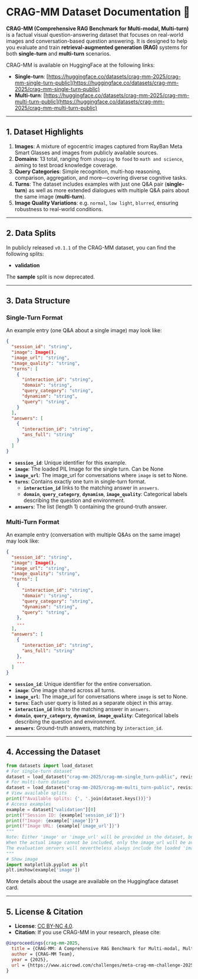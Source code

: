 # CRAG-MM Dataset Documentation 🚀

**CRAG-MM (Comprehensive RAG Benchmark for Multi-modal, Multi-turn)** is a factual visual question-answering dataset that focuses on real-world images and conversation-based question answering. It is designed to help you evaluate and train **retrieval-augmented generation (RAG)** systems for both **single-turn** and **multi-turn** scenarios.

CRAG-MM is available on HuggingFace at the following links:
- **Single-turn**: [https://huggingface.co/datasets/crag-mm-2025/crag-mm-single-turn-public](https://huggingface.co/datasets/crag-mm-2025/crag-mm-single-turn-public)
- **Multi-turn**: [https://huggingface.co/datasets/crag-mm-2025/crag-mm-multi-turn-public](https://huggingface.co/datasets/crag-mm-2025/crag-mm-multi-turn-public)

---

## 1. Dataset Highlights

1. **Images**: A mixture of egocentric images captured from RayBan Meta Smart Glasses and images from publicly available sources.  
2. **Domains**: 13 total, ranging from `shopping` to `food` to `math and science`, aiming to test broad knowledge coverage.  
3. **Query Categories**: Simple recognition, multi-hop reasoning, comparison, aggregation, and more—covering diverse cognitive tasks.  
4. **Turns**: The dataset includes examples with just one Q&A pair (**single-turn**) as well as more extended dialogues with multiple Q&A pairs about the same image (**multi-turn**).  
5. **Image Quality Variations**: e.g. `normal`, `low light`, `blurred`, ensuring robustness to real-world conditions.

---

## 2. Data Splits

In publicly released `v0.1.1` of the CRAG-MM dataset, you can find the following splits:
- **validation**

The **sample** split is now deprecated. 

---

## 3. Data Structure

### Single-Turn Format

An example entry (one Q&A about a single image) may look like:

```json
{
  "session_id": "string",
  "image": Image(),
  "image_url": "string",
  "image_quality": "string",
  "turns": [
    {
      "interaction_id": "string",
      "domain": "string",
      "query_category": "string",
      "dynamism": "string",
      "query": "string",
    }
  ],
  "answers": [
    {
      "interaction_id": "string",
      "ans_full": "string"
    }
  ]
}
```
- **`session_id`**: Unique identifier for this example.  
- **`image`**: The loaded PIL Image for the single turn. Can be None
- **`ìmage_url`**: The image_url for conversations where `image` is set to None. 
- **`turns`**: Contains exactly one turn in single-turn format.  
  - **`interaction_id`** links to the matching answer in `answers`.  
  - **`domain`**, **`query_category`**, **`dynamism`**, **`image_quality`**: Categorical labels describing the question and environment.  
- **`answers`**: The list (length 1) containing the ground-truth answer.  

### Multi-Turn Format

An example entry (conversation with multiple Q&As on the same image) may look like:

```json
{
  "session_id": "string",
  "image": Image(),
  "image_url": "string",
  "image_quality": "string",
  "turns": [
    {
      "interaction_id": "string",
      "domain": "string", 
      "query_category": "string",
      "dynamism": "string",
      "query": "string",
    },
    ...
  ],
  "answers": [
    {
      "interaction_id": "string",
      "ans_full": "string"
    },
    ...
  ]
}
```
- **`session_id`**: Unique identifier for the entire conversation.  
- **`image`**: One image shared across all turns.  
- **`ìmage_url`**: The image_url for conversations where `image` is set to None. 
- **`turns`**: Each user query is listed as a separate object in this array.  
- **`interaction_id`** links to the matching answer in `answers`.  
- **`domain`**, **`query_category`**, **`dynamism`**, **`image_quality`**: Categorical labels describing the question and environment.  
- **`answers`**: Ground-truth answers, matching by `interaction_id`.

---

## 4. Accessing the Dataset

```python
from datasets import load_dataset
# For single-turn dataset
dataset = load_dataset("crag-mm-2025/crag-mm-single_turn-public", revision="v0.1.1")
# For multi-turn dataset
dataset = load_dataset("crag-mm-2025/crag-mm-multi_turn-public", revision="v0.1.1")
# View available splits
print(f"Available splits: {', '.join(dataset.keys())}")
# Access examples
example = dataset["validation"][0]
print(f"Session ID: {example['session_id']}")
print(f"Image: {example['image']}")
print(f"Image URL: {example['image_url']}")
"""
Note: Either 'image' or 'image_url' will be provided in the dataset, but not necessarily both.
When the actual image cannot be included, only the image_url will be available.
The evaluation servers will nevertheless always include the loaded 'image' field.
"""
# Show image
import matplotlib.pyplot as plt
plt.imshow(example['image'])
```

More details about the usage are available on the Huggingface dataset card. 

---

## 5. License & Citation

- **License**: [CC BY-NC 4.0](https://creativecommons.org/licenses/by-nc/4.0).  
- **Citation**: If you use CRAG-MM in your research, please cite:

```bibtex
@inproceedings{crag-mm-2025,
  title = {CRAG-MM: A Comprehensive RAG Benchmark for Multi-modal, Multi-turn Question Answering},
  author = {CRAG-MM Team},
  year = {2025},
  url = {https://www.aicrowd.com/challenges/meta-crag-mm-challenge-2025}
}
```

